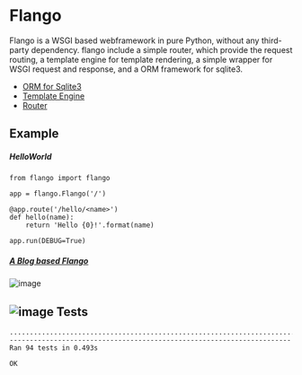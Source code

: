 Flango
======
Flango is a WSGI based webframework in pure Python, without any third-party dependency.
flango include a simple router, which provide the request routing, a template engine
for template rendering, a simple wrapper for WSGI request and response, and
a ORM framework for sqlite3.

- [ORM for Sqlite3](https://github.com/hziling/ORM)
- [Template Engine](https://github.com/hziling/template)
- [Router](https://github.com/hziling/router)

Example
-------
##### HelloWorld

    from flango import flango

    app = flango.Flango('/')

    @app.route('/hello/<name>')
    def hello(name):
        return 'Hello {0}!'.format(name)

    app.run(DEBUG=True)
##### [A Blog based Flango](https://github.com/hziling/flango/tree/master/examples/blog)

![image](https://github.com/hziling/flango/blob/master/examples/blog/example_images/1.jpg)

![image](https://github.com/hziling/flango/blob/master/examples/blog/example_images/2.jpg)
Tests
-----
    ..............................................................................................
    ----------------------------------------------------------------------
    Ran 94 tests in 0.493s

    OK
